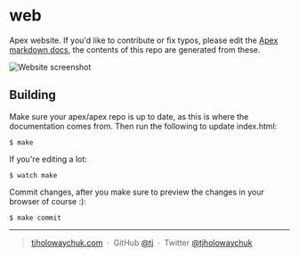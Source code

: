 
# web

Apex website. If you'd like to contribute or fix typos, please edit the [Apex markdown docs](https://github.com/apex/apex/tree/master/docs), the contents of this repo are generated from these.

![Website screenshot](assets/screen.png)

## Building

Make sure your apex/apex repo is up to date, as this is where the documentation comes from. Then run the following to update index.html:

```
$ make
```

If you're editing a lot:

```
$ watch make
```

Commit changes, after you make sure to preview the changes in your browser of course :):

```
$ make commit
```

---

> [tjholowaychuk.com](http://tjholowaychuk.com) &nbsp;&middot;&nbsp;
> GitHub [@tj](https://github.com/tj) &nbsp;&middot;&nbsp;
> Twitter [@tjholowaychuk](https://twitter.com/tjholowaychuk)
